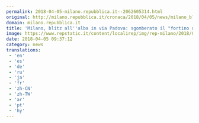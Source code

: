 ```yaml
---
permalink: 2018-04-05-milano.repubblica.it--2062605314.html
original: http://milano.repubblica.it/cronaca/2018/04/05/news/milano_blitz_all_alba_in_via_padova_sgomberato_il_fortino_della_droga_-193024008/?rss
domain: milano.repubblica.it
title: 'Milano, blitz all''alba in via Padova: sgomberato il "fortino della droga"'
image: https://www.repstatic.it/content/localirep/img/rep-milano/2018/04/05/100508651-cab36ffd-e8f8-4fd5-b655-9cad140ddcb0.jpg
date: 2018-04-05 09:37:12
category: news
translations: 
 - 'en'
 - 'es'
 - 'de'
 - 'ru'
 - 'ja'
 - 'fr'
 - 'zh-CN'
 - 'zh-TW'
 - 'ar'
 - 'pt'
 - 'hy'
---
```


